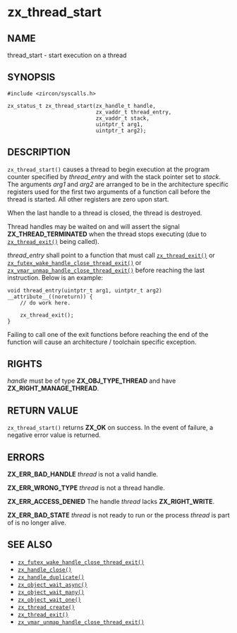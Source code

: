 # zx_thread_start

## NAME

<!-- Updated by update-docs-from-abigen, do not edit. -->

thread_start - start execution on a thread

## SYNOPSIS

<!-- Updated by update-docs-from-abigen, do not edit. -->

```
#include <zircon/syscalls.h>

zx_status_t zx_thread_start(zx_handle_t handle,
                            zx_vaddr_t thread_entry,
                            zx_vaddr_t stack,
                            uintptr_t arg1,
                            uintptr_t arg2);
```

## DESCRIPTION

`zx_thread_start()` causes a thread to begin execution at the program counter
specified by *thread_entry* and with the stack pointer set to *stack*. The
arguments *arg1* and *arg2* are arranged to be in the architecture specific
registers used for the first two arguments of a function call before the thread
is started.  All other registers are zero upon start.

When the last handle to a thread is closed, the thread is destroyed.

Thread handles may be waited on and will assert the signal
**ZX_THREAD_TERMINATED** when the thread stops executing (due to
[`zx_thread_exit()`] being called).

*thread_entry* shall point to a function that must call [`zx_thread_exit()`] or
[`zx_futex_wake_handle_close_thread_exit()`] or
[`zx_vmar_unmap_handle_close_thread_exit()`] before reaching the last instruction.
Below is an example:

```
void thread_entry(uintptr_t arg1, uintptr_t arg2) __attribute__((noreturn)) {
	// do work here.

	zx_thread_exit();
}
```

Failing to call one of the exit functions before reaching the end of
the function will cause an architecture / toolchain specific exception.

## RIGHTS

<!-- Updated by update-docs-from-abigen, do not edit. -->

*handle* must be of type **ZX_OBJ_TYPE_THREAD** and have **ZX_RIGHT_MANAGE_THREAD**.

## RETURN VALUE

`zx_thread_start()` returns **ZX_OK** on success.
In the event of failure, a negative error value is returned.

## ERRORS

**ZX_ERR_BAD_HANDLE**  *thread* is not a valid handle.

**ZX_ERR_WRONG_TYPE**  *thread* is not a thread handle.

**ZX_ERR_ACCESS_DENIED**  The handle *thread* lacks **ZX_RIGHT_WRITE**.

**ZX_ERR_BAD_STATE**  *thread* is not ready to run or the process *thread*
is part of is no longer alive.

## SEE ALSO

 - [`zx_futex_wake_handle_close_thread_exit()`]
 - [`zx_handle_close()`]
 - [`zx_handle_duplicate()`]
 - [`zx_object_wait_async()`]
 - [`zx_object_wait_many()`]
 - [`zx_object_wait_one()`]
 - [`zx_thread_create()`]
 - [`zx_thread_exit()`]
 - [`zx_vmar_unmap_handle_close_thread_exit()`]

<!-- References updated by update-docs-from-abigen, do not edit. -->

[`zx_futex_wake_handle_close_thread_exit()`]: futex_wake_handle_close_thread_exit.md
[`zx_handle_close()`]: handle_close.md
[`zx_handle_duplicate()`]: handle_duplicate.md
[`zx_object_wait_async()`]: object_wait_async.md
[`zx_object_wait_many()`]: object_wait_many.md
[`zx_object_wait_one()`]: object_wait_one.md
[`zx_thread_create()`]: thread_create.md
[`zx_thread_exit()`]: thread_exit.md
[`zx_vmar_unmap_handle_close_thread_exit()`]: vmar_unmap_handle_close_thread_exit.md
